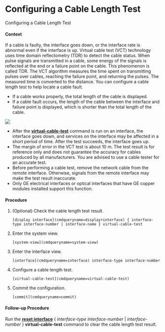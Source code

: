 Configuring a Cable Length Test
===============================

Configuring a Cable Length Test

#### Context

If a cable is faulty, the interface goes down, or the interface rate is abnormal even if the interface is up. Virtual cable test (VCT) technology uses time domain reflectometry (TDR) to detect the cable status. When pulse signals are transmitted in a cable, some energy of the signals is reflected at the end or a failure point on the cable. This phenomenon is called TDR. The VCT algorithm measures the time spent on transmitting pulses over cables, reaching the failure point, and returning the pulses. The measured time is converted to the distance. You can configure a cable length test to help locate a cable fault.

* If a cable works properly, the total length of the cable is displayed.
* If a cable fault occurs, the length of the cable between the interface and failure point is displayed, which is shorter than the total length of the cable.

![](public_sys-resources/note_3.0-en-us.png) 

* After the [**virtual-cable-test**](cmdqueryname=virtual-cable-test) command is run on an interface, the interface goes down, and services on the interface may be affected in a short period of time. After the test succeeds, the interface goes up.
* The margin of error in the VCT test is about 10 m. The test result is for reference only and does not guarantee the accuracy for cables produced by all manufacturers. You are advised to use a cable tester for an accurate test.
* Before performing a cable test, remove the network cable from the remote interface. Otherwise, signals from the remote interface may make the test result inaccurate.
* Only GE electrical interfaces or optical interfaces that have GE copper modules installed support this function.


#### Procedure

1. (Optional) Check the cable length test result.
   
   
   ```
   [display interface](cmdqueryname=display+interface) { interface-type interface-number | interface-name } virtual-cable-test
   ```
2. Enter the system view.
   
   
   ```
   [system-view](cmdqueryname=system-view)
   ```
3. Enter the interface view.
   
   
   ```
   [interface](cmdqueryname=interface) interface-type interface-number
   ```
4. Configure a cable length test.
   
   
   ```
   [virtual-cable-test](cmdqueryname=virtual-cable-test)
   ```
5. Commit the configuration.
   
   
   ```
   [commit](cmdqueryname=commit)
   ```

#### Follow-up Procedure

Run the [**reset interface**](cmdqueryname=reset+interface) { *interface-type* *interface-number* | *interface-number* } **virtual-cable-test** command to clear the cable length test result.